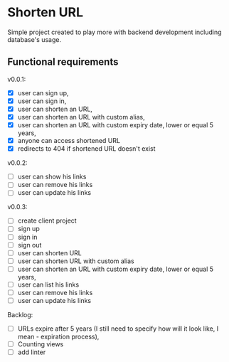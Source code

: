 # Shorten URL

Simple project created to play more with backend development including database's usage. 

## Functional requirements

v0.0.1:

- [x] user can sign up,
- [x] user can sign in,
- [x] user can shorten an URL,
- [x] user can shorten an URL with custom alias,
- [x] user can shorten an URL with custom expiry date, lower or equal 5 years,
- [x] anyone can access shortened URL
- [x] redirects to 404 if shortened URL doesn't exist

v0.0.2:

- [ ] user can show his links
- [ ] user can remove his links
- [ ] user can update his links

v0.0.3:

- [ ] create client project
- [ ] sign up
- [ ] sign in
- [ ] sign out
- [ ] user can shorten URL
- [ ] user can shorten URL with custom alias
- [ ] user can shorten an URL with custom expiry date, lower or equal 5 years,
- [ ] user can list his links
- [ ] user can remove his links
- [ ] user can update his links

Backlog:

- [ ] URLs expire after 5 years (I still need to specify how will it look like, I mean - expiration process),
- [ ] Counting views
- [ ] add linter
